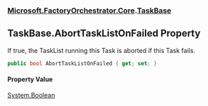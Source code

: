 ### [Microsoft.FactoryOrchestrator.Core](Microsoft_FactoryOrchestrator_Core.md 'Microsoft.FactoryOrchestrator.Core').[TaskBase](Microsoft_FactoryOrchestrator_Core_TaskBase.md 'Microsoft.FactoryOrchestrator.Core.TaskBase')
## TaskBase.AbortTaskListOnFailed Property
If true, the TaskList running this Task is aborted if this Task fails.  
```csharp
public bool AbortTaskListOnFailed { get; set; }
```
#### Property Value
[System.Boolean](https://docs.microsoft.com/en-us/dotnet/api/System.Boolean 'System.Boolean')
